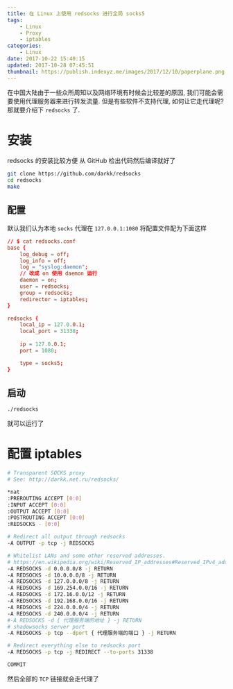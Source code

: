 ```yaml
---
title: 在 Linux 上使用 redsocks 进行全局 socks5
tags: 
    - Linux
    - Proxy
    - iptables    
categories:
    - Linux
date: 2017-10-22 15:40:15
updated: 2017-10-28 07:45:51
thumbnail: https://publish.indexyz.me/images/2017/12/10/paperplane.png
---
```

在中国大陆由于一些众所周知以及网络环境有时候会比较差的原因, 我们可能会需要使用代理服务器来进行转发流量. 但是有些软件不支持代理, 如何让它走代理呢? 那就要介绍下 `redsocks` 了.

<!-- more -->

# 安装
redsocks 的安装比较方便 从 GitHub 检出代码然后编译就好了
```bash
git clone https://github.com/darkk/redsocks
cd redsocks
make
```
## 配置
默认我们认为本地 `socks` 代理在 `127.0.0.1:1080`
将配置文件配为下面这样
```conf
// $ cat redsocks.conf 
base {
    log_debug = off;
    log_info = off;
    log = "syslog:daemon";
    // 改成 on 使用 daemon 运行
    daemon = on;
    user = redsocks;
    group = redsocks;
    redirector = iptables;
}

redsocks {
    local_ip = 127.0.0.1;
    local_port = 31338;
    
    ip = 127.0.0.1;
    port = 1080;

    type = socks5;
}
```

## 启动
```bash
./redsocks
```
就可以运行了

# 配置 iptables
```bash
# Transparent SOCKS proxy
# See: http://darkk.net.ru/redsocks/

*nat
:PREROUTING ACCEPT [0:0]
:INPUT ACCEPT [0:0]
:OUTPUT ACCEPT [0:0]
:POSTROUTING ACCEPT [0:0]
:REDSOCKS - [0:0]

# Redirect all output through redsocks
-A OUTPUT -p tcp -j REDSOCKS

# Whitelist LANs and some other reserved addresses.
# https://en.wikipedia.org/wiki/Reserved_IP_addresses#Reserved_IPv4_addresses
-A REDSOCKS -d 0.0.0.0/8 -j RETURN
-A REDSOCKS -d 10.0.0.0/8 -j RETURN
-A REDSOCKS -d 127.0.0.0/8 -j RETURN
-A REDSOCKS -d 169.254.0.0/16 -j RETURN
-A REDSOCKS -d 172.16.0.0/12 -j RETURN
-A REDSOCKS -d 192.168.0.0/16 -j RETURN
-A REDSOCKS -d 224.0.0.0/4 -j RETURN
-A REDSOCKS -d 240.0.0.0/4 -j RETURN
#-A REDSOCKS -d { 代理服务端的地址 } -j RETURN
# shadowsocks server port
-A REDSOCKS -p tcp --dport { 代理服务端的端口 } -j RETURN

# Redirect everything else to redsocks port
-A REDSOCKS -p tcp -j REDIRECT --to-ports 31338

COMMIT
```

然后全部的 `TCP` 链接就会走代理了